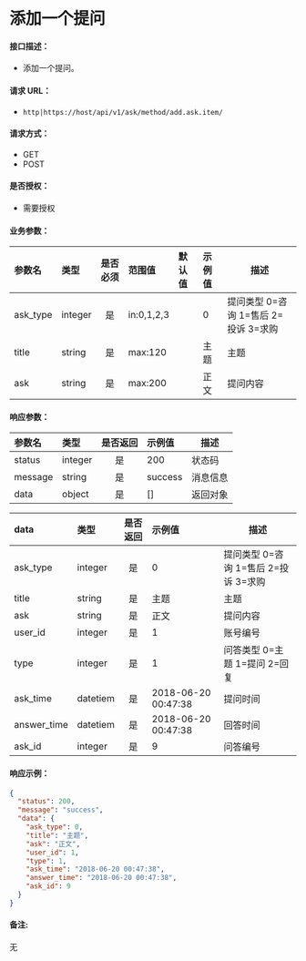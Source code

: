 # 添加一个提问

#### 接口描述：
- 添加一个提问。

#### 请求 URL：
- `http|https://host/api/v1/ask/method/add.ask.item/`

#### 请求方式：
- GET
- POST

#### 是否授权：
- 需要授权

#### 业务参数：
|参数名|类型|是否必须|范围值|默认值|示例值|描述|
|:----|:---|:---:|:-----|:-----|:-----|-----|
|ask_type |integer |是 |in:0,1,2,3 | |0 |提问类型 0=咨询 1=售后 2=投诉 3=求购 |
|title |string |是 |max:120 | |主题 |主题 |
|ask |string |是 |max:200 | |正文 |提问内容 |

#### 响应参数：
|参数名|类型|是否返回|示例值|描述|
|:-----|:-----|:---:|:-----|-----|
|status |integer |是 |200 |状态码 |
|message |string |是 |success |消息信息 |
|data |object |是 |[] |返回对象 |

|data|类型|是否返回|示例值|描述|
|:-----|:-----|:---:|:-----|-----|
|ask_type |integer |是 |0 |提问类型 0=咨询 1=售后 2=投诉 3=求购 |
|title |string |是 |主题 |主题 |
|ask |string |是 |正文 |提问内容 |
|user_id |integer |是 |1 |账号编号 |
|type |integer |是 |1 |问答类型 0=主题 1=提问 2=回复 |
|ask_time |datetiem |是 |2018-06-20 00:47:38 |提问时间 |
|answer_time |datetiem |是 |2018-06-20 00:47:38 |回答时间 |
|ask_id |integer |是 |9 |问答编号 |

#### 响应示例：
```json
{
  "status": 200,
  "message": "success",
  "data": {
    "ask_type": 0,
    "title": "主题",
    "ask": "正文",
    "user_id": 1,
    "type": 1,
    "ask_time": "2018-06-20 00:47:38",
    "answer_time": "2018-06-20 00:47:38",
    "ask_id": 9
  }
}
```

#### 备注:
无